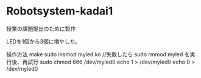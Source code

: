 # Robotsystem-kadai1
授業の課題提出のために製作

LEDを1個から3個に増やした。

操作方法
  make
  sudo insmod myled.ko  //失敗したら sudo rmmod myled を実行後、再試行
  sudo chmod 666 /dev/myled0
  echo 1 > /dev/myled0
  echo 0 > /dev/myled0
